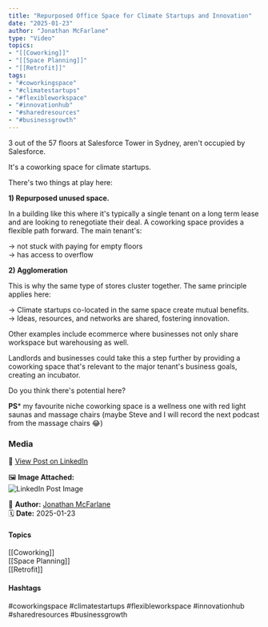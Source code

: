 ```yaml
---
title: "Repurposed Office Space for Climate Startups and Innovation"  
date: "2025-01-23"  
author: "Jonathan McFarlane"  
type: "Video"  
topics:  
- "[[Coworking]]"  
- "[[Space Planning]]"  
- "[[Retrofit]]"   
tags:  
- "#coworkingspace"  
- "#climatestartups"  
- "#flexibleworkspace"  
- "#innovationhub"  
- "#sharedresources"  
- "#businessgrowth"  
---
```

3 out of the 57 floors at Salesforce Tower in Sydney, aren't occupied by Salesforce.

It's a coworking space for climate startups.

There's two things at play here:

**1) Repurposed unused space.**  
  
In a building like this where it's typically a single tenant on a long term lease and are looking to renegotiate their deal. A coworking space provides a flexible path forward. The main tenant's:

→ not stuck with paying for empty floors  
→ has access to overflow

**2) Agglomeration**

This is why the same type of stores cluster together. The same principle applies here:

→ Climate startups co-located in the same space create mutual benefits.  
→ Ideas, resources, and networks are shared, fostering innovation.

Other examples include ecommerce where businesses not only share workspace but warehousing as well.

Landlords and businesses could take this a step further by providing a coworking space that's relevant to the major tenant's business goals, creating an incubator.

Do you think there's potential here?

**PS*** my favourite niche coworking space is a wellness one with red light saunas and massage chairs (maybe Steve and I will record the next podcast from the massage chairs 😂)

### Media

🔗 [View Post on LinkedIn](https://www.linkedin.com/feed/update/urn:li:activity:7288022747887157251)  
  
🖼 **Image Attached:**  
![LinkedIn Post Image](https://media.licdn.com/dms/image/v2/D5605AQFIKieHcNgGAQ/videocover-high/B56ZSQ_bcdHEBw-/0/1737599986446?e=1742263200&v=beta&t=IZ-cQuPH0mARoH0nqriXMNkzlNadP2TKOQxAeT_OlkM)  
  
👤 **Author:** [Jonathan McFarlane](https://www.linkedin.com/in/jonathanmcfarlane/)  
🗓️ **Date:** 2025-01-23

#### Topics

[[Coworking]]  
[[Space Planning]]  
[[Retrofit]]  

#### Hashtags

#coworkingspace #climatestartups #flexibleworkspace #innovationhub #sharedresources #businessgrowth